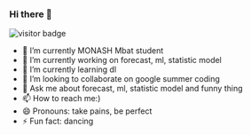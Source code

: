 ### Hi there 👋

<!--
**gongchenjie/gongchenjie** is a ✨ _special_ ✨ repository because its `README.md` (this file) appears on your GitHub profile.

Here are some ideas to get you started:

- 🔭 I’m currently working on ...
- 🌱 I’m currently learning ...
- 👯 I’m looking to collaborate on ...
- 🤔 I’m looking for help with ...
- 💬 Ask me about ...
- 📫 How to reach me: ...
- 😄 Pronouns: ...
- ⚡ Fun fact: ...
-->


<!--
**cgon0007/cgon0007** is a ✨ _special_ ✨ repository because its `README.md` (this file) appears on your GitHub profile.

Here are some ideas to get you started:

- 🔭 I’m currently working on ...
- 🌱 I’m currently learning ...
- 👯 I’m looking to collaborate on ...
- 🤔 I’m looking for help with ...
- 💬 Ask me about ...
- 📫 How to reach me: ...
- 😄 Pronouns: ...
- ⚡ Fun fact: ...
-->

![visitor badge](https://visitor-badge.glitch.me/badge?page_id=cgon0007.visitor-badge&left_color=green&right_color=red&left_text=Hello%40Your%40Are%40Vistors)



- 🌱 I’m currently MONASH Mbat student
- 🔭 I’m currently working on forecast, ml, statistic model
- 🌱 I’m currently learning dl
- 👯 I’m looking to collaborate on google summer coding
- 💬 Ask me about forecast, ml, statistic model and funny thing
- 📫 How to reach me:)
- 😄 Pronouns: take pains, be perfect
- ⚡ Fun fact: dancing
